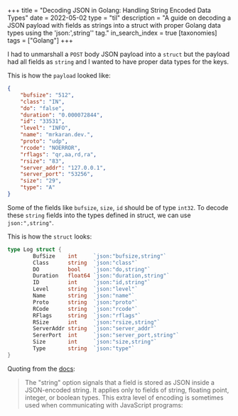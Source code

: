 +++
title = "Decoding JSON in Golang: Handling String Encoded Data Types"
date = 2022-05-02
type = "til"
description = "A guide on decoding a JSON payload with fields as strings into a struct with proper Golang data types using the 'json:',string'' tag."
in_search_index = true
[taxonomies]
tags = ["Golang"]
+++

I had to unmarshall a `POST` body JSON payload into a `struct` but the payload had all fields as `string` and I wanted to have proper data types for the keys.

This is how the `payload` looked like:

```json
{
    "bufsize": "512",
    "class": "IN",
    "do": "false",
    "duration": "0.000072844",
    "id": "33531",
    "level": "INFO",
    "name": "mrkaran.dev.",
    "proto": "udp",
    "rcode": "NOERROR",
    "rflags": "qr,aa,rd,ra",
    "rsize": "83",
    "server_addr": "127.0.0.1",
    "server_port": "53256",
    "size": "29",
    "type": "A"
}
```

Some of the fields like `bufsize`, `size`, `id` should be of type `int32`. To decode these `string` fields into the types defined in struct, we can use `json:",string"`.

This is how the `struct` looks:

```go
type Log struct {
        BufSize    int     `json:"bufsize,string"`
        Class      string  `json:"class"`
        DO         bool    `json:"do,string"`
        Duration   float64 `json:"duration,string"`
        ID         int     `json:"id,string"`
        Level      string  `json:"level"`
        Name       string  `json:"name"`
        Proto      string  `json:"proto"`
        RCode      string  `json:"rcode"`
        RFlags     string  `json:"rflags"`
        RSize      int     `json:"rsize,string"`
        ServerAddr string  `json:"server_addr"`
        SererPort  int     `json:"server_port,string"`
        Size       int     `json:"size,string"`
        Type       string  `json:"type"`
}
```

Quoting from the [docs](https://golang.org/pkg/encoding/json/):

> The "string" option signals that a field is stored as JSON inside a JSON-encoded string. It applies only to fields of string, floating point, integer, or boolean types. This extra level of encoding is sometimes used when communicating with JavaScript programs:

